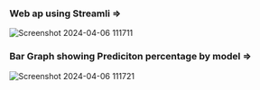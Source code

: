 ### Web ap using Streamli =>
![Screenshot 2024-04-06 111711](https://github.com/aman9650/Skin_cancer_detection/assets/97427361/9ba318e1-34a4-4337-b3e6-43d8b8b7361f)
### Bar Graph showing Prediciton percentage by model =>
![Screenshot 2024-04-06 111721](https://github.com/aman9650/Skin_cancer_detection/assets/97427361/edea85c1-e878-4297-b3b6-ae733188e8de)
